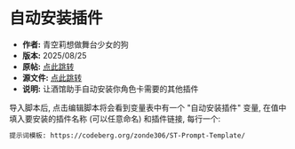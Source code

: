 # 自动安装插件

- **作者:** 青空莉想做舞台少女的狗
- **版本:** 2025/08/25
- **原帖:** [点此跳转](https://discord.com/channels/1291925535324110879/1354791063935520898)
- **源文件:** [点此跳转](https://gitgud.io/StageDog/tavern_resource/-/tree/main/src)
- **说明:** 让酒馆助手自动安装你角色卡需要的其他插件

导入脚本后, 点击编辑脚本将会看到变量表中有一个 "自动安装插件" 变量, 在值中填入要安装的插件名称 (可以任意命名) 和插件链接, 每行一个:

```txt
提示词模板: https://codeberg.org/zonde306/ST-Prompt-Template/
```
